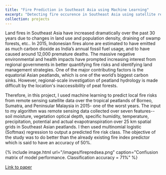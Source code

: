 ```yaml
---
title: "Fire Prediction in Southeast Asia using Machine Learning"
excerpt: "Detecting fire occurence in Southeast Asia using satellite remote sensing and machine learning <br/><img src='/images/firepredsea.png'>"
collection: projects
---
```


Land fires in Southeast Asia have increased dramatically over the past 30 years due to changes in land use and population density, draining of swamp forests, etc.. In 2015, Indonesian fires alone are estimated to have emitted as much carbon dioxide as India’s annual fossil fuel usage, and to have caused around 12,000 premature deaths. The massive negative environmental and health impacts have prompted increasing interest from regional governments in better quantifying fire risks and identifying land management strategies. One of the major contributing factors is the equatorial Asian peatlands, which is one of the world’s biggest carbon sinks. However, regional-scale investigation of peatland hydrology is made difficult by the location's inaccessibility of peat forests. 

Therefore, in this project, I used machine learning to predict local fire risks from remote sensing satellite data over the tropical peatlands of Borneo, Sumatra, and Peninsular Malaysia in 2015- one of the worst years. The input to my algorithm was remote sensing data collected over seven features--soil moisture, vegetation optical depth, specific humidity, temperature, precipitation, potential and actual evapotranspiration over 25 km spatial grids in Southeast Asian peatlands. I then used multinomial logistic (Softmax) regression to output a predicted fire risk class. The objective of the study was to do better than the already existing fire index predictor which is said to have an accuracy of 50%. 

{% include image.html url="/images/firepredsea.png" caption="Confiusion matrix of model performance. Classification accuracy = 71%" %}


[Link to paper](http://cs229.stanford.edu/proj2017/final-reports/5239270.pdf)


